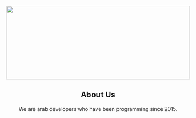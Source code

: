 <div align="center">

<a href="https://discord.gg/">
  <img src="https://i.postimg.cc/MKVNYckX/Untitled.png" width="500" height="200" />
</a>

## About Us

We are arab developers who have been programming since 2015.<br />
